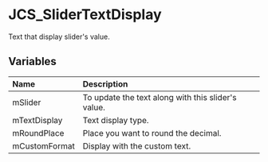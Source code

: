 # JCS_SliderTextDisplay

Text that display slider's value.

## Variables

| Name          | Description                                        |
|:--------------|:---------------------------------------------------|
| mSlider       | To update the text along with this slider's value. |
| mTextDisplay  | Text display type.                                 |
| mRoundPlace   | Place you want to round the decimal.               |
| mCustomFormat | Display with the custom text.                      |
